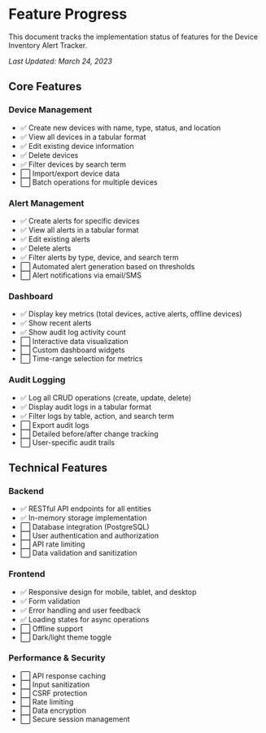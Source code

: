 # Feature Progress

This document tracks the implementation status of features for the Device Inventory Alert Tracker.

*Last Updated: March 24, 2023*

## Core Features

### Device Management
- ✅ Create new devices with name, type, status, and location
- ✅ View all devices in a tabular format
- ✅ Edit existing device information
- ✅ Delete devices
- ✅ Filter devices by search term
- ⬜ Import/export device data
- ⬜ Batch operations for multiple devices

### Alert Management
- ✅ Create alerts for specific devices
- ✅ View all alerts in a tabular format
- ✅ Edit existing alerts
- ✅ Delete alerts
- ✅ Filter alerts by type, device, and search term
- ⬜ Automated alert generation based on thresholds
- ⬜ Alert notifications via email/SMS

### Dashboard
- ✅ Display key metrics (total devices, active alerts, offline devices)
- ✅ Show recent alerts
- ✅ Show audit log activity count
- ⬜ Interactive data visualization
- ⬜ Custom dashboard widgets
- ⬜ Time-range selection for metrics

### Audit Logging
- ✅ Log all CRUD operations (create, update, delete)
- ✅ Display audit logs in a tabular format
- ✅ Filter logs by table, action, and search term
- ⬜ Export audit logs
- ⬜ Detailed before/after change tracking
- ⬜ User-specific audit trails

## Technical Features

### Backend
- ✅ RESTful API endpoints for all entities
- ✅ In-memory storage implementation
- ⬜ Database integration (PostgreSQL)
- ⬜ User authentication and authorization
- ⬜ API rate limiting
- ⬜ Data validation and sanitization

### Frontend
- ✅ Responsive design for mobile, tablet, and desktop
- ✅ Form validation
- ✅ Error handling and user feedback
- ✅ Loading states for async operations
- ⬜ Offline support
- ⬜ Dark/light theme toggle

### Performance & Security
- ⬜ API response caching
- ⬜ Input sanitization
- ⬜ CSRF protection
- ⬜ Rate limiting
- ⬜ Data encryption
- ⬜ Secure session management